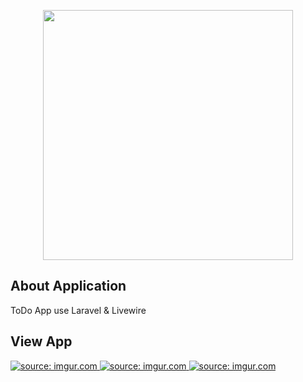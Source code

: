 <p align="center"><a href="https://laravel.com" target="_blank"><img src="https://raw.githubusercontent.com/laravel/art/master/logo-lockup/5%20SVG/2%20CMYK/1%20Full%20Color/laravel-logolockup-cmyk-red.svg" width="400"></a></p>

## About Application

<p>ToDo App use Laravel & Livewire</p>


## View App
<a href="https://imgur.com/rVrY6J0">
    <img src="https://i.imgur.com/rVrY6J0.png" title="source: imgur.com" />
</a>
<a href="https://imgur.com/QSdzzFj">
    <img src="https://i.imgur.com/QSdzzFj.png" title="source: imgur.com" />
</a>
<a href="https://imgur.com/x1aZKH4">
    <img src="https://i.imgur.com/x1aZKH4.png" title="source: imgur.com" />
</a>

